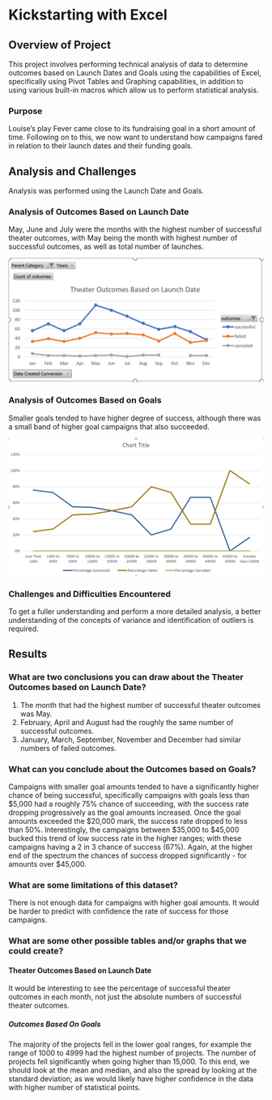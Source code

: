 # Kickstarting with Excel

## Overview of Project
This project involves performing technical analysis of data to determine outcomes based on Launch Dates and Goals using the capabilities of Excel, specifically using Pivot Tables and Graphing capabilities, in addition to using various built-in macros which allow us to perform statistical analysis.

### Purpose
Louise’s play Fever came close to its fundraising goal in a short amount of time. Following on to this, we now want to understand how campaigns fared in relation to their launch dates and their funding goals. 

## Analysis and Challenges
Analysis was performed using the Launch Date and Goals.

### Analysis of Outcomes Based on Launch Date
May, June and July were the months with the highest number of successful theater outcomes, with May being the month with highest number of successful outcomes, as well as total number of launches.

![](resources/Theater_Outcomes_vs_Launch.png)

### Analysis of Outcomes Based on Goals
Smaller goals tended to have higher degree of success, although there was a small band of higher goal campaigns that also succeeded.

![](resources/Outcomes_vs_Goals.PNG)


### Challenges and Difficulties Encountered
To get a fuller understanding and perform a more detailed analysis, a better understanding of the concepts of variance and identification of outliers is required.

## Results

### What are two conclusions you can draw about the Theater Outcomes based on Launch Date?

1) The month that had the highest number of successful theater outcomes was May.
2) February, April and August had the roughly the same number of successful outcomes.
3) January, March, September, November and December had similar numbers of failed outcomes.


### What can you conclude about the Outcomes based on Goals?

Campaigns with smaller goal amounts tended to have a significantly higher chance of being successful, specifically campaigns with goals less than $5,000 had a roughly 75% chance of succeeding, with the success rate dropping progressively as the goal amounts increased. Once the goal amounts exceeded the $20,000 mark, the success rate dropped to less than 50%. Interestingly, the campaigns between $35,000 to $45,000 bucked this trend of low success rate in the higher ranges; with these campaigns having a 2 in 3 chance of success (67%). Again, at the higher end of the spectrum the chances of success dropped significantly - for amounts over $45,000.

### What are some limitations of this dataset?
There is not enough data for campaigns with higher goal amounts. It would be harder to predict with confidence the rate of success for those campaigns.


### What are some other possible tables and/or graphs that we could create?

#### Theater Outcomes Based on Launch Date
It would be interesting to see the percentage of successful theater outcomes in each month, not just the absolute numbers of successful theater outcomes.

##### Outcomes Based On Goals
The majority of the projects fell in the lower goal ranges, for example the range of 1000 to 4999 had the highest number of projects. The number of projects fell significantly when going higher than 15,000. To this end, we should look at the mean and median, and also the spread by looking at the standard deviation; as we would likely have higher confidence in the data with higher number of statistical points.

